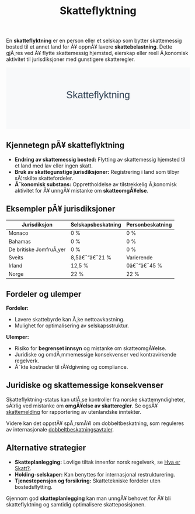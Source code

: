 ﻿---
title: "Skatteflyktning"
meta_title: "Skatteflyktning"
meta_description: 'En **skatteflyktning** er en person eller et selskap som bytter skattemessig bosted til et annet land for Ã¥ oppnÃ¥ lavere **skattebelastning**. Dette gjÃ¸res v...'
slug: skatteflyktning
type: blog
layout: pages/single
---

En **skatteflyktning** er en person eller et selskap som bytter skattemessig bosted til et annet land for Ã¥ oppnÃ¥ lavere **skattebelastning**. Dette gjÃ¸res ved Ã¥ flytte skattemessig hjemsted, eierskap eller reell Ã¸konomisk aktivitet til jurisdiksjoner med gunstigere skatteregler.

![Illustrasjon av konseptet skatteflyktning](skatteflyktning-image.svg)

## Kjennetegn pÃ¥ skatteflyktning

* **Endring av skattemessig bosted:** Flytting av skattemessig hjemsted til et land med lav eller ingen skatt.
* **Bruk av skattegunstige jurisdiksjoner:** Registrering i land som tilbyr sÃ¦rskilte skattefordeler.
* **Ã˜konomisk substans:** Opprettholdelse av tilstrekkelig Ã¸konomisk aktivitet for Ã¥ unngÃ¥ mistanke om **skatteomgÃ¥else**.

## Eksempler pÃ¥ jurisdiksjoner

| Jurisdiksjon                  | Selskapsbeskatning | Personbeskatning |
|-------------------------------|--------------------|------------------|
| Monaco                        | 0 %                | 0 %              |
| Bahamas                       | 0 %                | 0 %              |
| De britiske JomfruÃ¸yer        | 0 %                | 0 %              |
| Sveits                        | 8,5â€¯“â€¯21 %         | Varierende       |
| Irland                        | 12,5 %             | 0â€¯“â€¯45 %         |
| Norge                         | 22 %               | 22 %             |

## Fordeler og ulemper

**Fordeler:**

* Lavere skattebyrde kan Ã¸ke nettoavkastning.
* Mulighet for optimalisering av selskapsstruktur.

**Ulemper:**

* Risiko for **begrenset innsyn** og mistanke om skatteomgÃ¥else.
* Juridiske og omdÃ¸mmemessige konsekvenser ved kontravirkende regelverk.
* Ã˜kte kostnader til rÃ¥dgivning og compliance.

## Juridiske og skattemessige konsekvenser

Skatteflyktning-status kan utlÃ¸se kontroller fra norske skattemyndigheter, sÃ¦rlig ved mistanke om **omgÃ¥else av skatteregler**. Se ogsÃ¥ [skattemelding](/blogs/regnskap/skattemelding "Skattemelding - Komplett Guide til Utfylling og Innlevering") for rapportering av utenlandske inntekter.

Videre kan det oppstÃ¥ spÃ¸rsmÃ¥l om dobbeltbeskatning, som reguleres av internasjonale [dobbeltbeskatningsavtaler](/blogs/regnskap/hva-er-dobbeltbeskatning "Hva er dobbeltbeskatning? Regelverk og avtaler").

## Alternative strategier

* **Skatteplanlegging:** Lovlige tiltak innenfor norsk regelverk, se [Hva er Skatt?](/blogs/regnskap/hva-er-skatt "Hva er Skatt?").
* **Holding-selskaper:** Kan benyttes for internasjonal restrukturering.
* **Tjenestepensjon og forsikring:** Skattetekniske fordeler uten bostedsflytting.

Gjennom god **skatteplanlegging** kan man unngÃ¥ behovet for Ã¥ bli skatteflyktning og samtidig optimalisere skatteposisjonen.



